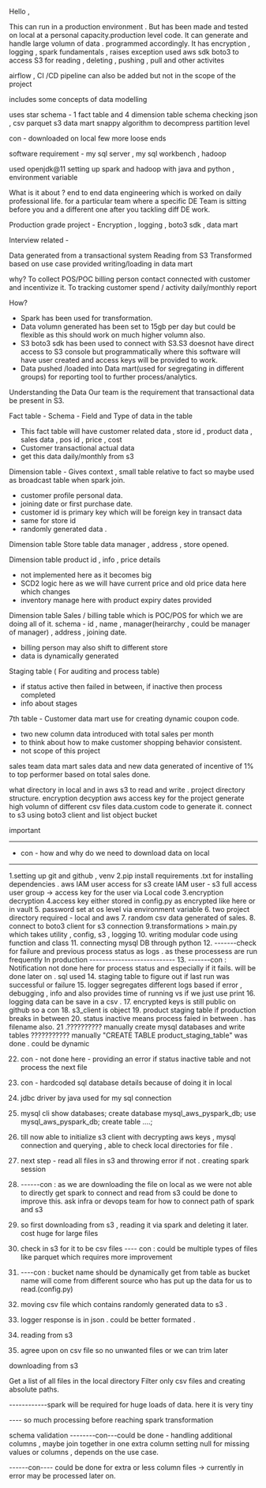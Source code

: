 Hello , 

This can run in a production environment . But has been made and tested on local at a personal capacity.production level code.
It can generate and handle large volumn of data . programmed accordingly.
It has encryption , logging , spark fundamentals , raises exception
used aws sdk boto3 to access S3 for reading , deleting , pushing , pull and other activites

airflow , CI /CD pipeline can also be added but not in the scope of the project

includes some concepts of data modelling

uses star schema - 1 fact table and 4 dimension table
schema checking 
json , csv 
parquet 
s3 data mart
snappy algorithm to decompress
partition level

con - downloaded on local 
few more loose ends


software requirement - my sql server , my sql workbench , hadoop

used openjdk@11
setting up spark and hadoop with java and python , environment variable


What is it about ?
end to end data engineering which is worked on daily professional life.
for a particular team where a specific DE Team is sitting before you and a different one after you tackling diff DE work.

Production grade project - Encryption , logging , boto3 sdk , data mart

Interview related -

Data generated from a transactional system
Reading from S3
Transformed based on use case provided
writing/loading in data mart

why?
To collect POS/POC billing person contact connected with customer
and incentivize it.
To tracking customer spend / activity
daily/monthly report

How?
- Spark has been used for transformation.
- Data volumn generated has been set to 15gb per day but could be    flexible as this should work on much higher volumn also.
- S3 boto3 sdk has been used to connect with S3.S3 doesnot have direct access to S3 console but programmatically where this software will have user created and access keys will be provided to work.
- Data pushed /loaded into Data mart(used for segregating in different groups) for reporting tool to further process/analytics.

Understanding the Data 
Our team is the requirement that transactional data be present in S3.

Fact table - 
Schema - Field and Type  of data in the table
- This fact table will have customer related data , store id , product data , sales data , pos id , price , cost 
- Customer transactional actual data
- get this data daily/monthly from s3

Dimension table - 
Gives context , small table relative to fact so maybe used as broadcast table when spark join.
- customer profile personal data.
- joining date or first purchase date.
- customer id is primary key which will be foreign key in transact data
- same for store id 
- randomly generated data .

Dimension table 
Store table data
manager , address , store opened.

Dimension table
product id , info , price details 
- not implemented here as it becomes big
- SCD2 logic here as we will have current price and old price data here which changes
- inventory manage here with product expiry dates provided

Dimension table 
Sales / billing table which is POC/POS for which we are doing all of it.
schema - id , name , manager(heirarchy , could be manager of manager) , address , joining date.
- billing person may also shift to different store
- data is dynamically generated

Staging table ( For auditing and process table)
-  if status active then failed in between, if inactive then process completed
- info about stages

7th table - Customer data mart
use for creating dynamic coupon code.
- two new column data introduced with total sales per month
- to think about how to make customer shopping behavior consistent.
- not scope of this project

sales team data mart
sales data and new data generated of incentive of 1% to top performer
based on total sales done.


what directory in local and in aws s3 to read and write . 
project directory structure.
encryption decyption aws access key for the project 
generate high volumn of different csv files data.custom code to generate it.
connect to s3 using boto3 client and list object bucket

important
********************
- con - how and why do we need to download data on local 
*********************

1.setting up git and github , venv
2.pip install requirements .txt for installing dependencies . 
aws IAM user access for s3
create IAM user - s3 full access user group -> access key for the user via Local code 
3.encryption decryption 
4.access key either stored in config.py as encrypted like here or in vault 
5. password set at os level via environment variable
6. two project directory required - local and aws
7. random csv data generated of sales.
8. connect to boto3 client for s3 connection
9.transformations > main.py which takes  utility , config, s3 , logging 
10. writing modular code using function and class
11. connecting mysql DB through python
12. -------check for failure and previous process status as logs . as these processess are run frequently In production --------------------------- 
13. -------con : Notification not done here for process status and especially if it fails. will be done later on . sql used
14. staging table to figure out if last run was successful or failure
15. logger segregates different logs based if error , debugging , info and also provides time of running 
vs if we just use print
16. logging data can be save in a csv . 
17. encrypted keys is still public on github so a con
18. s3_client is object 
19. product staging table if production breaks in between
20. status inactive means process faied in between . has filename also.
21 .?????????? manually create mysql databases and write tables ???????????
    manually "CREATE TABLE product_staging_table" was done . could be dynamic

22. con -  not done here - providing an error if status inactive table and not process the next file 
23. con - hardcoded sql database details because of doing it in local

24. jdbc driver by java used for my sql connection 
25. mysql cli 
show databases;
create database mysql_aws_pyspark_db;
use mysql_aws_pyspark_db;
create table ....;
26. till now able to initialize s3 client with decrypting aws keys , mysql connection and querying , able to check local directories for file . 
27. next step - read all files in s3 and throwing error if not . creating spark session 
28. ------con : as we are downloading the file on local as we were not able to directly get spark to connect and read from s3
could be done to improve this.
ask infra or devops team for how to connect path of spark and s3
29. so first downloading from s3 , reading it via spark and deleting it later.
cost huge for large files
30. check in s3 for it to be csv files
---- con : could be multiple types of files like parquet which requires more improvement
31. ----con : bucket name should be dynamically get from table as bucket name will come from different source who has put up the data for us to read.(config.py)

32.  moving csv file which contains randomly generated data to s3 .
33. logger response is in json . could be better formated .
34. reading from s3
35. agree upon on csv file so no unwanted files or we can trim later

downloading from s3

Get a list of all files in the local directory
Filter only csv files and creating absolute paths.

------------spark will be required for huge loads of data. here it is very tiny


---- so much processing before reaching spark transformation


schema validation
--------con---could be done - handling additional columns , maybe join together in one extra column
setting null for missing values or columns , depends on the use case.

------con---- could be done for extra or less column files -> currently in error
may be processed later on.
